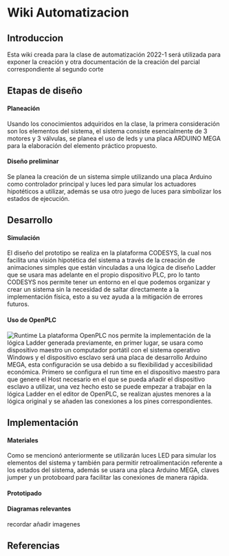 # Wiki Automatizacion
## Introduccion

Esta wiki creada para la clase de automatización 2022-1 será utilizada para exponer la creación y otra documentación de la creación del parcial correspondiente al segundo corte

## Etapas de diseño
#### Planeación 
Usando los conocimientos adquiridos en la clase, la primera consideración son los elementos del sistema, el sistema consiste esencialmente de 3 motores y 3 válvulas, se planea el uso de leds y una placa ARDUINO MEGA para la elaboración del elemento práctico propuesto. 

#### Diseño preliminar
Se planea la creación de un sistema simple utilizando una placa Arduino como controlador principal y luces led para simular los actuadores hipotéticos a utilizar, además se usa otro juego de luces para simbolizar los estados de ejecución. 

## Desarrollo
#### Simulación
El diseño del prototipo se realiza en la plataforma CODESYS, la cual nos facilita una visión hipotética del sistema a través de la creación de animaciones simples que están vinculadas a una lógica de diseño Ladder que se usara mas adelante en el propio dispositivo PLC, pro lo tanto CODESYS nos permite tener un entorno en el que podemos organizar y crear un sistema sin la necesidad de saltar directamente a la implementación física, esto a su vez ayuda a la mitigación de errores futuros.

#### Uso de OpenPLC
![Runtime](https://cdn.discordapp.com/attachments/786050339643195447/961484586787962930/unknown.png)
La plataforma OpenPLC nos permite la implementación de la lógica Ladder generada previamente, en primer lugar, se usara como dispositivo maestro un computador portátil con el sistema operativo Windows y el dispositivo esclavo será una placa de desarrollo Arduino MEGA, esta configuración se usa debido a su flexibilidad y accesibilidad económica. Primero se configura el run time en el dispositivo maestro para que genere el Host necesario en el que se pueda añadir el dispositivo esclavo a utilizar, una vez hecho esto se puede empezar a trabajar en la lógica Ladder en el editor de OpenPLC, se realizan ajustes menores a la lógica original y se añaden las conexiones a los pines correspondientes.

## Implementación 
#### Materiales 
Como se mencionó anteriormente se utilizarán luces LED para simular los elementos del sistema y también para permitir retroalimentación referente a los estados del sistema, además se usara una placa Arduino MEGA, claves jumper y un protoboard para facilitar las conexiones de manera rápida.

#### Prototipado 

#### Diagramas relevantes
recordar añadir imagenes 
## Referencias
